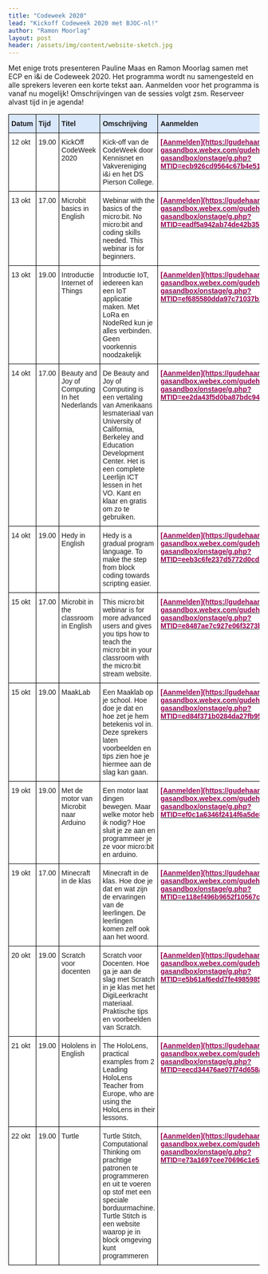 ```yaml
---
title: "Codeweek 2020"
lead: "Kickoff Codeweek 2020 met BJOC-nl!"
author: "Ramon Moorlag"
layout: post
header: /assets/img/content/website-sketch.jpg
---
```

Met enige trots presenteren Pauline Maas en Ramon Moorlag samen met ECP en i&i de Codeweek 2020. 
Het programma wordt nu samengesteld en alle sprekers leveren een korte tekst aan. Aanmelden voor het programma is vanaf nu mogelijk! 
Omschrijvingen van de sessies volgt zsm. Reserveer alvast tijd in je agenda! 

<style type="text/css">
.tg  {border-collapse:collapse;border-spacing:0;}
.tg td{border-color:black;border-style:solid;border-width:1px;font-family:Arial, sans-serif;font-size:14px;
  overflow:hidden;padding:10px 5px;word-break:normal;}
.tg th{border-color:black;border-style:solid;border-width:1px;font-family:Arial, sans-serif;font-size:14px;
  font-weight:normal;overflow:hidden;padding:10px 5px;word-break:normal;}
.tg .tg-8gx3{background-color:#dae8fc;border-color:#000000;font-weight:bold;text-align:left;vertical-align:top}
.tg .tg-tgze{background-color:#ffffff;border-color:#000000;font-weight:bold;text-align:left;vertical-align:top}
.tg .tg-iks7{background-color:#ffffff;border-color:#000000;text-align:left;vertical-align:top}
</style>
<table class="tg">
<thead>
  <tr>
    <th class="tg-8gx3">Datum</th>
    <th class="tg-8gx3">Tijd</th>
    <th class="tg-8gx3">Titel</th>
    <th class="tg-8gx3">Omschrijving</th>
    <th class="tg-8gx3">Aanmelden</th>
  </tr>
</thead>
<tbody>
  <tr>
    <td class="tg-iks7">12 okt</td>
    <td class="tg-iks7">19.00</td>
    <td class="tg-iks7">KickOff CodeWeek 2020</td>
    <td class="tg-iks7">Kick-off van de CodeWeek door Kennisnet en Vakvereniging i&amp;i en het DS Pierson College.</td>
    <td class="tg-tgze"><a href="https://gudehaan-gasandbox.webex.com/gudehaan-gasandbox/onstage/g.php?MTID=ecb926cd9564c67b4e511702ed0337ff9" target="_blank" rel="noopener noreferrer"><span style="color:#905">[Aanmelden](https://gudehaan-gasandbox.webex.com/gudehaan-gasandbox/onstage/g.php?MTID=ecb926cd9564c67b4e511702ed0337ff9)</span></a></td>
  </tr>
  <tr>
    <td class="tg-iks7">13 okt</td>
    <td class="tg-iks7">17.00</td>
    <td class="tg-iks7">Microbit basics in English</td>
    <td class="tg-iks7">Webinar with the basics of the micro:bit. No micro:bit and coding skills needed. This webinar is for beginners.</td>
    <td class="tg-tgze"><a href="https://gudehaan-gasandbox.webex.com/gudehaan-gasandbox/onstage/g.php?MTID=eadf5a942ab74de42b35b34854d714a55" target="_blank" rel="noopener noreferrer"><span style="color:#905">[Aanmelden](https://gudehaan-gasandbox.webex.com/gudehaan-gasandbox/onstage/g.php?MTID=eadf5a942ab74de42b35b34854d714a55)</span></a></td>
  </tr>
  <tr>
    <td class="tg-iks7">13 okt</td>
    <td class="tg-iks7">19.00</td>
    <td class="tg-iks7">Introductie Internet of Things</td>
    <td class="tg-iks7">Introductie IoT, iedereen kan een IoT applicatie maken. Met LoRa en NodeRed kun je alles verbinden. Geen voorkennis noodzakelijk</td>
    <td class="tg-tgze"><a href="https://gudehaan-gasandbox.webex.com/gudehaan-gasandbox/onstage/g.php?MTID=ef685580dda97c71037b15c3b1c11207a" target="_blank" rel="noopener noreferrer"><span style="color:#905">[Aanmelden](https://gudehaan-gasandbox.webex.com/gudehaan-gasandbox/onstage/g.php?MTID=ef685580dda97c71037b15c3b1c11207a)</span></a></td>
  </tr>
  <tr>
    <td class="tg-iks7">14 okt</td>
    <td class="tg-iks7">17.00</td>
    <td class="tg-iks7">Beauty and Joy of Computing In het Nederlands</td>
    <td class="tg-iks7">De Beauty and Joy of Computing is een vertaling van Amerikaans lesmateriaal van University of California, Berkeley and Education Development Center. Het is een complete Leerlijn ICT lessen in het VO. Kant en klaar en gratis om zo te gebruiken.</td>
    <td class="tg-tgze"><a href="https://gudehaan-gasandbox.webex.com/gudehaan-gasandbox/onstage/g.php?MTID=ee2da43f5d0ba87bdc94b179da8373426" target="_blank" rel="noopener noreferrer"><span style="color:#905">[Aanmelden](https://gudehaan-gasandbox.webex.com/gudehaan-gasandbox/onstage/g.php?MTID=ee2da43f5d0ba87bdc94b179da8373426)</span></a></td>
  </tr>
  <tr>
    <td class="tg-iks7">14 okt</td>
    <td class="tg-iks7">19.00</td>
    <td class="tg-iks7">Hedy in English</td>
    <td class="tg-iks7">Hedy is a gradual program language. To make the step from block coding towards scripting easier.</td>
    <td class="tg-tgze"><a href="https://gudehaan-gasandbox.webex.com/gudehaan-gasandbox/onstage/g.php?MTID=eeb3c6fe237d5772d0cd83a9e2a9d969a" target="_blank" rel="noopener noreferrer"><span style="color:#905">[Aanmelden](https://gudehaan-gasandbox.webex.com/gudehaan-gasandbox/onstage/g.php?MTID=eeb3c6fe237d5772d0cd83a9e2a9d969a)</span></a></td>
  </tr>
  <tr>
    <td class="tg-iks7">15 okt</td>
    <td class="tg-iks7">17.00</td>
    <td class="tg-iks7">Microbit in the classroom in English</td>
    <td class="tg-iks7">This micro:bit webinar is for more advanced users and gives you tips how to teach the micro:bit in your classroom with the micro:bit stream website.</td>
    <td class="tg-tgze"><a href="https://gudehaan-gasandbox.webex.com/gudehaan-gasandbox/onstage/g.php?MTID=e8487ae7c927e06f3273b973a437b95a5" target="_blank" rel="noopener noreferrer"><span style="color:#905">[Aanmelden](https://gudehaan-gasandbox.webex.com/gudehaan-gasandbox/onstage/g.php?MTID=e8487ae7c927e06f3273b973a437b95a5)</span></a></td>
  </tr>
  <tr>
    <td class="tg-iks7">15 okt</td>
    <td class="tg-iks7">19.00</td>
    <td class="tg-iks7">MaakLab</td>
    <td class="tg-iks7">Een Maaklab op je school. Hoe doe je dat en hoe zet je hem betekenis vol in. Deze sprekers laten voorbeelden en tips zien hoe je hiermee aan de slag kan gaan.</td>
    <td class="tg-tgze"><a href="https://gudehaan-gasandbox.webex.com/gudehaan-gasandbox/onstage/g.php?MTID=ed84f371b0284da27fb95f388c4d5b2f0" target="_blank" rel="noopener noreferrer"><span style="color:#905">[Aanmelden](https://gudehaan-gasandbox.webex.com/gudehaan-gasandbox/onstage/g.php?MTID=ed84f371b0284da27fb95f388c4d5b2f0)</span></a></td>
  </tr>
  <tr>
    <td class="tg-iks7">19 okt</td>
    <td class="tg-iks7">19.00</td>
    <td class="tg-iks7">Met de motor van Microbit naar Arduino</td>
    <td class="tg-iks7">Een motor laat dingen bewegen. Maar welke motor heb ik nodig? Hoe sluit je ze aan en programmeer je ze voor micro:bit en arduino.</td>
    <td class="tg-tgze"><a href="https://gudehaan-gasandbox.webex.com/gudehaan-gasandbox/onstage/g.php?MTID=ef0c1a6346f2414f6a5de817d071e1764" target="_blank" rel="noopener noreferrer"><span style="color:#905">[Aanmelden](https://gudehaan-gasandbox.webex.com/gudehaan-gasandbox/onstage/g.php?MTID=ef0c1a6346f2414f6a5de817d071e1764)</span></a></td>
  </tr>
  <tr>
    <td class="tg-iks7">19 okt</td>
    <td class="tg-iks7">17.00</td>
    <td class="tg-iks7">Minecraft in de klas</td>
    <td class="tg-iks7">Minecraft in de klas. Hoe doe je dat en wat zijn de ervaringen van de leerlingen. De leerlingen komen zelf ook aan het woord.</td>
    <td class="tg-tgze"><a href="https://gudehaan-gasandbox.webex.com/gudehaan-gasandbox/onstage/g.php?MTID=e118ef496b9652f10567c20c2f8e8cd14" target="_blank" rel="noopener noreferrer"><span style="color:#905">[Aanmelden](https://gudehaan-gasandbox.webex.com/gudehaan-gasandbox/onstage/g.php?MTID=e118ef496b9652f10567c20c2f8e8cd14)</span></a></td>
  </tr>
  <tr>
    <td class="tg-iks7">20 okt</td>
    <td class="tg-iks7">19.00</td>
    <td class="tg-iks7">Scratch voor docenten</td>
    <td class="tg-iks7">Scratch voor Docenten. Hoe ga je aan de slag met Scratch in je klas met het DigiLeerkracht materiaal. Praktische tips en voorbeelden van Scratch.</td>
    <td class="tg-tgze"><a href="https://gudehaan-gasandbox.webex.com/gudehaan-gasandbox/onstage/g.php?MTID=e5b61af6edd7fe498598594cee3d66560" target="_blank" rel="noopener noreferrer"><span style="color:#905">[Aanmelden](https://gudehaan-gasandbox.webex.com/gudehaan-gasandbox/onstage/g.php?MTID=e5b61af6edd7fe498598594cee3d66560)</span></a></td>
  </tr>
  <tr>
    <td class="tg-iks7">21 okt</td>
    <td class="tg-iks7">19.00</td>
    <td class="tg-iks7">Hololens in English</td>
    <td class="tg-iks7">The HoloLens, practical examples from 2 Leading HoloLens Teacher from Europe, who are using the HoloLens in their lessons.</td>
    <td class="tg-tgze"><a href="https://gudehaan-gasandbox.webex.com/gudehaan-gasandbox/onstage/g.php?MTID=eecd34476ae07f74d658a47b1c02e0dbe" target="_blank" rel="noopener noreferrer"><span style="color:#905">[Aanmelden](https://gudehaan-gasandbox.webex.com/gudehaan-gasandbox/onstage/g.php?MTID=eecd34476ae07f74d658a47b1c02e0dbe)</span></a></td>
  </tr>
  <tr>
    <td class="tg-iks7">22 okt</td>
    <td class="tg-iks7">19.00</td>
    <td class="tg-iks7">Turtle</td>
    <td class="tg-iks7">Turtle Stitch, Computational Thinking om prachtige patronen te programmeren en uit te voeren op stof met een speciale borduurmachine. Turtle Stitch is een website waarop je in block omgeving kunt programmeren</td>
    <td class="tg-tgze"><a href="https://gudehaan-gasandbox.webex.com/gudehaan-gasandbox/onstage/g.php?MTID=e73a1697cee70696c1e5b4956a367e392" target="_blank" rel="noopener noreferrer"><span style="color:#905">[Aanmelden](https://gudehaan-gasandbox.webex.com/gudehaan-gasandbox/onstage/g.php?MTID=e73a1697cee70696c1e5b4956a367e392)</span></a></td>
  </tr>
</tbody>
</table>

